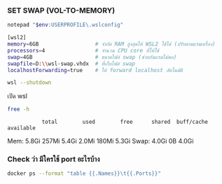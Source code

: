 ### SET SWAP (VOL-TO-MEMORY)
```bash
notepad "$env:USERPROFILE\.wslconfig"
```
```bash
[wsl2]
memory=6GB                  # จำกัด RAM สูงสุดให้ WSL2 ใช้ได้ (ปรับตามแรมเครื่อง)
processors=4                # จำนวน CPU core ที่ให้ใช้
swap=4GB                    # ขนาดไฟล์ swap (ช่วยกันแรมไม่พอ)
swapfile=D:\\wsl-swap.vhdx  # ที่เก็บไฟล์ swap
localhostForwarding=true    # ให้ forward localhost อัตโนมัติ
```

```bash
wsl --shutdown
```
เปิด wsl
```bash
free -h
```
               total        used        free      shared  buff/cache   available
Mem:           5.8Gi       257Mi       5.4Gi       2.0Mi       180Mi       5.3Gi
Swap:          4.0Gi          0B       4.0Gi

### Check ว่า มีใครใช้ port อะไรบ้าง
```bash
docker ps --format "table {{.Names}}\t{{.Ports}}"
```